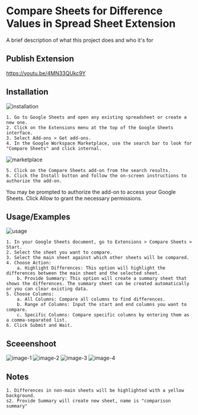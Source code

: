 
# Compare Sheets for Difference Values in Spread Sheet Extension

A brief description of what this project does and who it's for

## Publish Extension
https://youtu.be/4MN33QUkc9Y

## Installation
![installation](./screenshoot/installation.png)

    1. Go to Google Sheets and open any existing spreadsheet or create a new one.
    2. Click on the Extensions menu at the top of the Google Sheets interface.
    3. Select Add-ons > Get add-ons.
    4. In the Google Workspace Marketplace, use the search bar to look for "Compare Sheets" and click internal.

![marketplace](./screenshoot/marketplace.png)

    5. Click on the Compare Sheets add-on from the search results.
    6. Click the Install button and follow the on-screen instructions to authorize the add-on.
You may be prompted to authorize the add-on to access your Google Sheets. Click Allow to grant the necessary permissions.


## Usage/Examples
![usage](./screenshoot/usage.png)

    1. In your Google Sheets document, go to Extensions > Compare Sheets > Start.
    2. Select the sheet you want to compare.
    3. Select the main sheet against which other sheets will be compared.
    4. Choose Action:
        a. Highlight Differences: This option will highlight the differences between the main sheet and the selected sheet.
        b. Provide Summary: This option will create a summary sheet that shows the differences. The summary sheet can be created automatically or you can clear existing data.
    5. Choose Columns:
        a. All Columns: Compare all columns to find differences.
        b. Range of Columns: Input the start and end columns you want to compare.
        c. Specific Columns: Compare specific columns by entering them as a comma-separated list.
    6. Click Submit and Wait.

## Sceeenshoot
![image-1](./screenshoot/image-1.png)
![image-2](./screenshoot/image-2.png)
![image-3](./screenshoot/image-3.png)
![image-4](./screenshoot/image-4.png)

## Notes
    1. Differences in non-main sheets will be highlighted with a yellow background.
    s2. Provide Summary will create new sheet, name is "comparison summary"